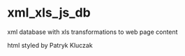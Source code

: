 # xml_xls_js_db
xml database with xls transformations to web page content

html styled by Patryk Kluczak
